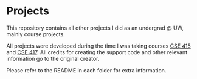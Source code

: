 # Projects

This repository contains all other projects I did as an undergrad @ UW, mainly course projects. 

All projects were developed during the time I was taking courses [CSE 415](https://courses.cs.washington.edu/courses/cse415/17au/) and [CSE 417](https://courses.cs.washington.edu/courses/cse417/18wi/syllabus.html). All credits for creating the support code and other relevant information go to the original creator. 

Please refer to the README in each folder for extra information. 
